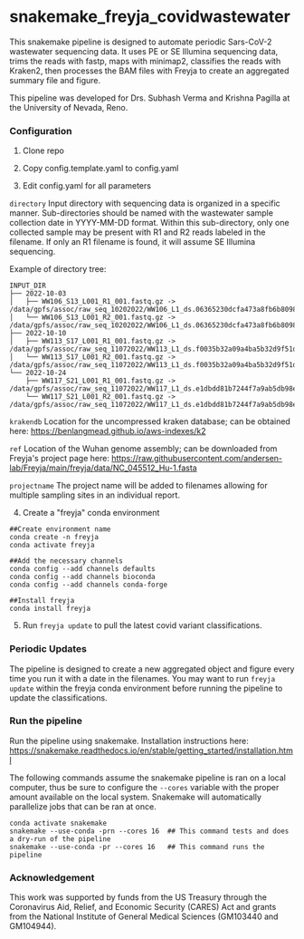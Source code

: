 # snakemake_freyja_covidwastewater

This snakemake pipeline is designed to automate periodic Sars-CoV-2 wastewater sequencing data. It uses PE or SE Illumina sequencing data, trims the reads with fastp, maps with minimap2, classifies the reads with Kraken2, then processes the BAM files with Freyja to create an aggregated summary file and figure. 

This pipeline was developed for Drs. Subhash Verma and Krishna Pagilla at the University of Nevada, Reno. 

### Configuration

1. Clone repo

2. Copy config.template.yaml to config.yaml

3. Edit config.yaml for all parameters

`directory` Input directory with sequencing data is organized in a specific manner. Sub-directories should be named with the wastewater sample collection date in YYYY-MM-DD format. Within this sub-directory, only one collected sample may be present with R1 and R2 reads labeled in the filename. If only an R1 filename is found, it will assume SE Illumina sequencing.

Example of directory tree:
```
INPUT_DIR
├── 2022-10-03
│   ├── WW106_S13_L001_R1_001.fastq.gz -> /data/gpfs/assoc/raw_seq_10202022/WW106_L1_ds.06365230dcfa473a8fb6b8098ab760c4/WW106_S13_L001_R1_001.fastq.gz
│   └── WW106_S13_L001_R2_001.fastq.gz -> /data/gpfs/assoc/raw_seq_10202022/WW106_L1_ds.06365230dcfa473a8fb6b8098ab760c4/WW106_S13_L001_R2_001.fastq.gz
├── 2022-10-10
│   ├── WW113_S17_L001_R1_001.fastq.gz -> /data/gpfs/assoc/raw_seq_11072022/WW113_L1_ds.f0035b32a09a4ba5b32d9f51df134902/WW113_S17_L001_R1_001.fastq.gz
│   └── WW113_S17_L001_R2_001.fastq.gz -> /data/gpfs/assoc/raw_seq_11072022/WW113_L1_ds.f0035b32a09a4ba5b32d9f51df134902/WW113_S17_L001_R2_001.fastq.gz
└── 2022-10-24
    ├── WW117_S21_L001_R1_001.fastq.gz -> /data/gpfs/assoc/raw_seq_11072022/WW117_L1_ds.e1dbdd81b7244f7a9ab5db98e5ddcfdb/WW117_S21_L001_R1_001.fastq.gz
    └── WW117_S21_L001_R2_001.fastq.gz -> /data/gpfs/assoc/raw_seq_11072022/WW117_L1_ds.e1dbdd81b7244f7a9ab5db98e5ddcfdb/WW117_S21_L001_R2_001.fastq.gz
```


`krakendb` Location for the uncompressed kraken database; can be obtained here: https://benlangmead.github.io/aws-indexes/k2

`ref` Location of the Wuhan genome assembly; can be downloaded from Freyja's project page here: https://raw.githubusercontent.com/andersen-lab/Freyja/main/freyja/data/NC_045512_Hu-1.fasta

`projectname` The project name will be added to filenames allowing for multiple sampling sites in an individual report. 


4. Create a "freyja" conda environment

```
##Create environment name
conda create -n freyja
conda activate freyja

##Add the necessary channels
conda config --add channels defaults
conda config --add channels bioconda
conda config --add channels conda-forge

##Install freyja
conda install freyja
```

5. Run `freyja update` to pull the latest covid variant classifications.


### Periodic Updates

The pipeline is designed to create a new aggregated object and figure every time you run it with a date in the filenames. You may want to run `freyja update` within the freyja conda environment before running the pipeline to update the classifications.

### Run the pipeline

Run the pipeline using snakemake.  Installation instructions here: https://snakemake.readthedocs.io/en/stable/getting_started/installation.html

The following commands assume the snakemake pipeline is ran on a local computer, thus be sure to configure the `--cores` variable with the proper amount available on the local system. Snakemake will automatically parallelize jobs that can be ran at once.

```
conda activate snakemake
snakemake --use-conda -prn --cores 16  ## This command tests and does a dry-run of the pipeline
snakemake --use-conda -pr --cores 16   ## This command runs the pipeline
```


### Acknowledgement

This work was supported by funds from the US Treasury through the Coronavirus Aid, Relief, and Economic Security (CARES) Act and grants from the National Institute of General Medical Sciences (GM103440 and GM104944).
